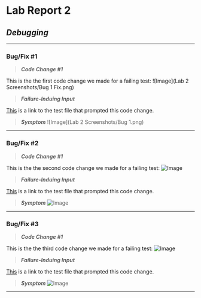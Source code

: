# Lab Report 2
## *Debugging*
---
### Bug/Fix #1

> ***Code Change #1***

This is the the first code change we made for a failing test:
![Image](Lab 2 Screenshots/Bug 1 Fix.png)

> ***Failure-Induing Input***

[This](https://github.com/amtjitro/markdown-parse/blob/main/test-file2.md) is a link to the test file that prompted this code change.

> ***Symptom***
![Image](Lab 2 Screenshots/Bug 1.png)
---
### Bug/Fix #2

> ***Code Change #1***

This is the the second code change we made for a failing test:
![Image]()

> ***Failure-Induing Input***

[This]() is a link to the test file that prompted this code change.

> ***Symptom***
![Image]()

---

### Bug/Fix #3

> ***Code Change #1***

This is the the third code change we made for a failing test:
![Image]()

> ***Failure-Induing Input***

[This]() is a link to the test file that prompted this code change.

> ***Symptom***
![Image]()
---